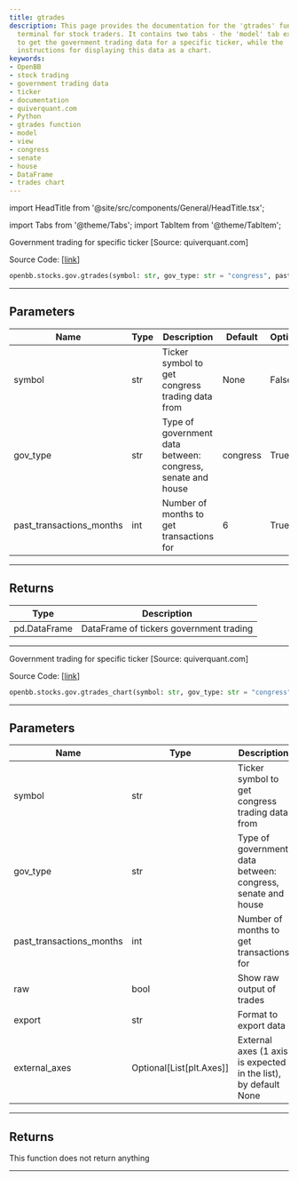 ```yaml
---
title: gtrades
description: This page provides the documentation for the 'gtrades' function in OpenBB's
  terminal for stock traders. It contains two tabs - the 'model' tab explains how
  to get the government trading data for a specific ticker, while the 'view' tab provides
  instructions for displaying this data as a chart.
keywords:
- OpenBB
- stock trading
- government trading data
- ticker
- documentation
- quiverquant.com
- Python
- gtrades function
- model
- view
- congress
- senate
- house
- DataFrame
- trades chart
---
```


import HeadTitle from '@site/src/components/General/HeadTitle.tsx';

<HeadTitle title="stocks.gov.gtrades - Reference | OpenBB SDK Docs" />

import Tabs from '@theme/Tabs';
import TabItem from '@theme/TabItem';

<Tabs>
<TabItem value="model" label="Model" default>

Government trading for specific ticker [Source: quiverquant.com]

Source Code: [[link](https://github.com/OpenBB-finance/OpenBBTerminal/tree/main/openbb_terminal/stocks/government/quiverquant_model.py#L416)]

```python
openbb.stocks.gov.gtrades(symbol: str, gov_type: str = "congress", past_transactions_months: int = 6)
```

---

## Parameters

| Name | Type | Description | Default | Optional |
| ---- | ---- | ----------- | ------- | -------- |
| symbol | str | Ticker symbol to get congress trading data from | None | False |
| gov_type | str | Type of government data between: congress, senate and house | congress | True |
| past_transactions_months | int | Number of months to get transactions for | 6 | True |


---

## Returns

| Type | Description |
| ---- | ----------- |
| pd.DataFrame | DataFrame of tickers government trading |
---

</TabItem>
<TabItem value="view" label="Chart">

Government trading for specific ticker [Source: quiverquant.com]

Source Code: [[link](https://github.com/OpenBB-finance/OpenBBTerminal/tree/main/openbb_terminal/stocks/government/quiverquant_view.py#L331)]

```python
openbb.stocks.gov.gtrades_chart(symbol: str, gov_type: str = "congress", past_transactions_months: int = 6, raw: bool = False, export: str = "", external_axes: Optional[List[matplotlib.axes._axes.Axes]] = None)
```

---

## Parameters

| Name | Type | Description | Default | Optional |
| ---- | ---- | ----------- | ------- | -------- |
| symbol | str | Ticker symbol to get congress trading data from | None | False |
| gov_type | str | Type of government data between: congress, senate and house | congress | True |
| past_transactions_months | int | Number of months to get transactions for | 6 | True |
| raw | bool | Show raw output of trades | False | True |
| export | str | Format to export data |  | True |
| external_axes | Optional[List[plt.Axes]] | External axes (1 axis is expected in the list), by default None | None | True |


---

## Returns

This function does not return anything

---

</TabItem>
</Tabs>
